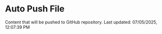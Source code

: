# Auto Push File

Content that will be pushed to GitHub repository.
Last updated: 07/05/2025, 12:07:39 PM